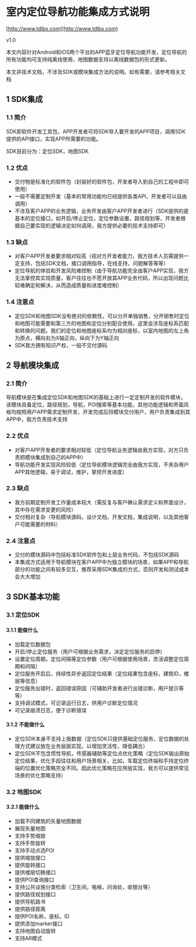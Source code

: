 # 室内定位导航功能集成方式说明

[http://www.tdlbs.com](http://www.tdlbs.com)

v1.0

本文内容针对Android和iOS两个平台的APP蓝牙定位导航功能开发，定位导航的所有功能均可支持纯离线使用，地图数据支持以离线数据包的形式更新。

本文非技术文档，不涉及SDK或模块集成方法的说明。如有需要，请参考相关文档

## 1 SDK集成 

### 1.1 简介

SDK即软件开发工具包，APP开发者可将SDK导入要开发的APP项目，调用SDK提供的API接口，实现APP所需要的功能。

SDK目前分为：定位SDK，地图SDK

### 1.2 优点

* 交付物是标准化的软件包（封装好的软件包，开发者导入到自己的工程中即可使用）
* 一般不需要定制开发（基本的常用功能均已经提供各类API，开发者可以自由调用）
* 不涉及客户APP的业务逻辑，业务开发由客户APP开发者进行（SDK提供的是基本的定位接口，如开启/停止定位，定位参数设置，路径规划等，开发者根据自己要实现的逻辑决定如何调用，我方提供必要的技术支持即可）

### 1.3 缺点

* 对客户APP开发者要求相对较高（视对方开发者能力，我方技术人员需提供一定支持，包括SDK文档，接口调用指导，在线支持，问题解答等等）
* 定位导航的体验和开发风险难控制（由于导航功能完全由客户APP实现，我方无法掌控其实现质量，客户往往也不愿开放其APP业务代码，所以出现问题比较难确定和解决，从而造成质量和进度难控制）

### 1.4 注意点

* 定位SDK和地图SDK没有绝对的依赖性，可以分开单独销售，分开销售时定位和地图可能需要和第三方的地图和定位分别配合使用，这里会涉及座标系匹配和转换的问题。我们的定位和地图座标系均为相对座标，以室内地图的左上角为原点，横向右为X轴正向，纵向下为Y轴正向
* SDK我方拥有知识产权，一般不交付源码

## 2 导航模块集成

### 2.1 简介

导航模块是在集成定位SDK和地图SDK的基础上进行一定定制开发的软件模块，该模块具备定位，路径规划，导航，POI搜索等基本功能，其他功能逻辑和界面风格均按照用户APP需求定制开发，开发完成后将模块交付用户，用户负责集成到其APP中，我方负责技术支持

### 2.2 优点

* 对客户APP开发者的要求相对较低（定位导航业务逻辑由我方实现，对方只负责把模块集成到自己的APP中）
* 导航功能开发实现风险较低（定位导航模块逻辑完全由我方实现，不夹杂用户APP其他逻辑，易于调试，维护，掌控开发进度）

### 2.3 缺点

* 我方前期定制开发工作量成本较大（需反复与客户确认需求定义和界面设计，其中存在需求变更的风险）
* 交付相对复杂（导航模块源码，设计文档，开发文档，集成说明，以及其他客户可能需要的材料）

### 2.4 注意点

* 交付的模块源码中包括标准SDK软件包和上层业务代码，不包括SDK源码
* 本集成方式适用于导航模块在客户APP中为独立模块的场景，如果APP和导航部分的功能之间有较多交互，推荐采用SDK集成的方式，否则开发和测试成本会大大增加

## 3 SDK基本功能

### 3.1 定位SDK

#### 3.1.1 能做什么

* 加载定位数据包
* 开启/停止定位服务（用户可根据业务需求，决定定位服务的启停）
* 设置定位周期，定位间隔等定位参数（用户可根据使用场景，灵活调整定位周期和间隔）
* 定位服务开启后，持续性异步返回定位结果（定位结果包含座标，建筑ID，楼层等信息）
* 定位服务出错时，返回错误原因（可辅助开发者进行出错诊断，用户提示等等）
* 支持调试模式，可记录运行日志，供用户诊断定位情况
* 可记录崩溃日志，便于诊断错误

#### 3.1.2 不能做什么

* 定位SDK本身不支持上报数据（定位SDK只提供基础定位服务，定位数据的处理方式建议放在业务层面实现，以增加灵活性，降低耦合）
* 定位SDK不包含惯性导航，传感器辅助等定位点优化策略（定位SDK输出原始定位结果，优化手段往往和用户场景相关，比如，车载定位终端和手持定位终端的位置优化策略完全不同。因此优化策略在应用层实现，我方可以提供常见场景的优化策略支持）

### 3.2 地图SDK

#### 3.2.1 能做什么

* 加载不同建筑的矢量地图数据
* 展现矢量地图
* 支持手势缩放
* 支持手势旋转
* 支持手动点选POI
* 提供缩放接口
* 提供旋转接口
* 提供楼层切换接口
* 提供POI查询接口
* 支持公共设施分类检索（卫生间，电梯，问询处，收银台等）
* 提供路径规划接口
* 提供导航路书
* 提供路径距离
* 提供POI名称，座标，ID
* 提供添加marker接口
* 支持地图自动旋转
* 支持AR模式

#### 